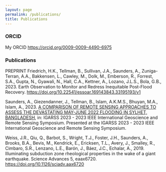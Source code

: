 ```yaml
---
layout: page
permalink: /publications/
title: Publications
---
```


### ORCID 

My ORCID <https://orcid.org/0009-0009-4490-6975>

### Publications

PREPRINT Friedrich, H.K., Tellman, B., Sullivan, J.A., Saunders, A., Zuniga-Terran, A.A., Bakkensen, L., Cawley, M., Dolk, M., Emberson, R., Forrest, S.A., Gupta, N., Gyawali, N., Hall, C.A., Kettner, A., Lozano, J.L.S., Bola, G.B., 2023. Earth Observation to Monitor and Redress Inequitable Post-Flood Recovery. <https://doi.org/10.22541/essoar.169143843.33195193/v1>


Saunders, A., Giezendanner, J., Tellman, B., Islam, A.K.M.S., Bhuyan, M.A., Islam, A., 2023. [A COMPARISON OF REMOTE SENSING APPROACHES TO ASSESS THE DEVASTATING MAY-JUNE 2022 FLOODING IN SYLHET, BANGLADESH](https://drive.google.com/file/d/1PHNAwfl6N3MDpyXzEPrdaIDVBGoIlJ_s/view?usp=sharing), in: IGARSS 2023 - 2023 IEEE International Geoscience and Remote Sensing Symposium. Presented at the IGARSS 2023 - 2023 IEEE International Geoscience and Remote Sensing Symposium.  


Weiss, J.R., Qiu, Q., Barbot, S., Wright, T.J., Foster, J.H., Saunders, A., Brooks, B.A., Bevis, M., Kendrick, E., Ericksen, T.L., Avery, J., Smalley, R., Cimbaro, S.R., Lenzano, L.E., Barón, J., Báez, J.C., Echalar, A., 2019. Illuminating subduction zone rheological properties in the wake of a giant earthquake. Science Advances 5, eaax6720. <https://doi.org/10.1126/sciadv.aax6720>



